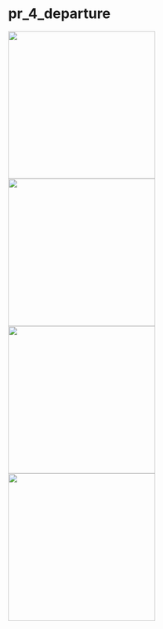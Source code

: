 # pr_4_departure

<img src = "https://github.com/nikunjparmar21899/advanced_flutter/assets/121547318/178f469e-7630-44ab-b9aa-ad41cd07a4e1" width = "300">

<img src = "https://github.com/nikunjparmar21899/advanced_flutter/assets/121547318/9a1ceb0d-419e-4cf0-a5a3-cdf8a5aae48d" width = "300">


<img src = "https://github.com/nikunjparmar21899/advanced_flutter/assets/121547318/7d5d83aa-3f35-44ed-b2af-34680b6909ba" width = "300">


<img src = "https://github.com/nikunjparmar21899/advanced_flutter/assets/121547318/80c6ae62-9495-4fd6-82a6-252e616f4d01" width = "300">



